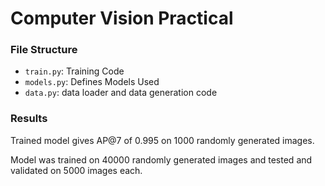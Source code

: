 # Computer Vision Practical

<h3>File Structure</h3>

* `train.py`: Training Code
* `models.py`: Defines Models Used
* `data.py`: data loader and data generation code

<h3>Results</h3>
  
  Trained model gives AP@7 of 0.995 on 1000 randomly generated images.
  
  Model was trained on 40000 randomly generated images and tested and validated on 5000 images each.
